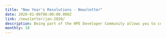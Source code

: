 ```yaml
---
title: "New Year's Resolutions - Newsletter"
date: 2020-01-06T06:00:00.000Z
link: /newsletter/jan-2020/
description: Being part of the HPE Developer Community allows you to connect with knowledgeable resources who can save you time and effort in the development, design, and deployment of your software solutions. In this newsletter, we focus on recent changes that impact the HPE Developer Community Program (HPE Developer). These include new platforms, like the HPE Container Platform, that assist you in modernizing your infrastructure and new channels that expand the program’s reach.
monthly: 18
---
```

            